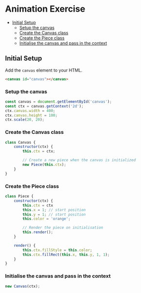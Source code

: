 # Animation Exercise
<!-- TOC -->

- [Initial Setup](#initial-setup)
    - [Setup the canvas](#setup-the-canvas)
    - [Create the Canvas class](#create-the-canvas-class)
    - [Create the Piece class](#create-the-piece-class)
    - [Initialise the canvas and pass in the context](#initialise-the-canvas-and-pass-in-the-context)

<!-- /TOC -->
<a id="markdown-initial-setup" name="initial-setup"></a>

## Initial Setup

Add the `canvas` element to your HTML.

```html
<canvas id="canvas"></canvas>
```
<a id="markdown-setup-the-canvas" name="setup-the-canvas"></a>

### Setup the canvas
```js
const canvas = document.getElementById('canvas');
const ctx = canvas.getContext('2d');
ctx.canvas.width = 400;
ctx.canvas.height = 100;
ctx.scale(20, 20);
```

<a id="markdown-create-the-canvas-class" name="create-the-canvas-class"></a>

### Create the Canvas class
```js
class Canvas {
    constructor(ctx) {
        this.ctx = ctx;

        // Create a new piece when the canvas is initialized
        new Piece(this.ctx);
    }
}
```

<a id="markdown-create-the-piece-class" name="create-the-piece-class"></a>

### Create the Piece class
```js
class Piece {
    constructor(ctx) {
        this.ctx = ctx
        this.x = 1; // start position
        this.y = 1; // start position
        this.color = 'orange';

        // Render the piece on initialisation
        this.render();
    }

    render() {
        this.ctx.fillStyle = this.color;
        this.ctx.fillRect(this.x, this.y, 1, 1);
    }
}
```

<a id="markdown-initialise-the-canvas-and-pass-in-the-context" name="initialise-the-canvas-and-pass-in-the-context"></a>

### Initialise the canvas and pass in the context

```js
new Canvas(ctx);
```

<canvas id="canvas" class="bdr-3 bdr-red"></canvas>

<script src="/js/animation-exercise/01-initial-canvas-setup.js"></script>
